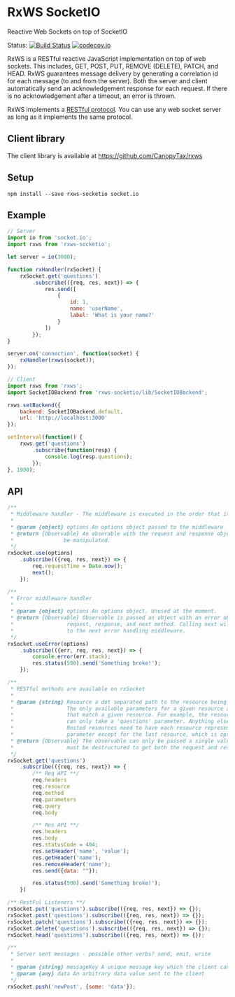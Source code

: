 # RxWS SocketIO
Reactive Web Sockets on top of SocketIO

Status: [![Build Status](https://travis-ci.org/blittle/rxws-socketio.svg?branch=master)](https://travis-ci.org/blittle/rxws-socketio) [![codecov.io](https://codecov.io/github/blittle/rxws-socketio/coverage.svg?branch=master)](https://codecov.io/github/blittle/rxws-socketio?branch=master)

RxWS is a RESTful reactive JavaScript implementation on top of web sockets. This includes, GET, POST, PUT, REMOVE (DELETE), PATCH, and HEAD. RxWS guarantees message delivery by generating a correlation id for each message (to and from the server). Both the server and client automatically send an acknowledgement response for each request. If there is no acknowledgement after a timeout, an error is thrown.

RxWS implements a [RESTful protocol](https://github.com/blittle/rxws-socketio/blob/master/protocol.md). You can use any web socket server as long as it implements the same protocol.

## Client library
The client library is available at https://github.com/CanopyTax/rxws

## Setup
`npm install --save rxws-socketio socket.io`

## Example
```javascript
// Server
import io from 'socket.io';
import rxws from 'rxws-socketio';

let server = io(3000);

function rxHandler(rxSocket) {
	rxSocket.get('questions')
		.subscribe(({req, res, next}) => {
			res.send([
				{
					id: 1,
					name: 'userName',
					label: 'What is your name?'
				}
			])
		});
}

server.on('connection', function(socket) {
	rxHandler(rxws(socket));
});
```

```javascript
// Client
import rxws from 'rxws';
import SocketIOBackend from 'rxws-socketio/lib/SocketIOBackend';

rxws.setBackend({
	backend: SocketIOBackend.default,
	url: 'http://localhost:3000'
});

setInterval(function() {
	rxws.get('questions')
		.subscribe(function(resp) {
			console.log(resp.questions);
		});
}, 1000);
```

## API
```javascript
/**
 * Middleware handler - The middleware is executed in the order that it is defined.
 *
 * @param {object} options An options object passed to the middleware
 * @return {Observable} An obserable with the request and response object which may
 *                be manipulated.
 */
rxSocket.use(options)
	.subscribe(({req, res, next}) => {
		req.requestTime = Date.now();
		next();
	});

/**
 * Error middleware handler
 *
 * @param {object} options An options object. Unused at the moment.
 * @return {Observable} Observable is passed an object with an error object, the
 *                 request, response, and next method. Calling next will route
 *                 to the next error handling middleware.
 */
rxSocket.useError(options)
	.subscribe(({err, req, res, next}) => {
		console.error(err.stack);
		res.status(500).send('Something broke!');
	});

/**
 * RESTful methods are available on rxSocket
 *
 * @param {string} Resource a dot separated path to the resource being requested.
 *                 The only available parameters for a given resource are parameters
 *                 that match a given resource. For example, the resource 'questions'
 *                 can only take a 'questions' parameter. Anything else will error.
 *                 Nested resources need to have each resource represented with a
 *                 parameter except for the last resource, which is optional.
 * @return {Observable} The observable can only be passed a single value, that value
 *                 must be destructured to get both the request and response.
 */
rxSocket.get('questions')
	.subscribe(({req, res, next}) => {
		/** Req API **/
		req.headers
		req.resource
		req.method
		req.parameters
		req.query
		req.body

		/** Res API **/
		res.headers
		res.body
		res.statusCode = 404;
		res.setHeader('name', 'value');
		res.getHeader('name');
		res.removeHeader('name');
		res.send({data: ""});

		res.status(500).send('Something broke!');
	})

/** RestFul Listeners **/
rxSocket.put('questions').subscribe(({req, res, next}) => {});
rxSocket.post('questions').subscribe(({req, res, next}) => {});
rxSocket.patch('questions').subscribe(({req, res, next}) => {});
rxSocket.delete('questions').subscribe(({req, res, next}) => {});
rxSocket.head('questions').subscribe(({req, res, next}) => {});

/**
 * Server sent messages - possible other verbs? send, emit, write
 *
 * @param {string} messageKey A unique message key which the client can subscribe to
 * @param {any} data An arbitrary data value sent to the client
 */
rxSocket.push('newPost', {some: 'data'});
```
